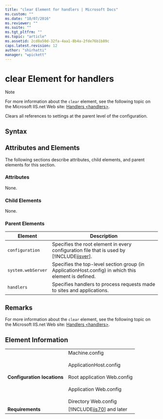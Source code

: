 ```yaml
---
title: "clear Element for handlers | Microsoft Docs"
ms.custom: ""
ms.date: "10/07/2016"
ms.reviewer: ""
ms.suite: ""
ms.tgt_pltfrm: ""
ms.topic: "article"
ms.assetid: 2cd8a50d-32fa-4aa1-8b4a-2fde76b1b89c
caps.latest.revision: 12
author: "shirhatti"
manager: "wpickett"
---
```

# clear Element for handlers
> [!NOTE]
>  For more information about the `clear` element, see the following topic on the Microsoft IIS.net Web site: [Handlers \<handlers>](http://www.iis.net/ConfigReference/system.webServer/handlers).  
  
 Clears all references to settings at the parent level of the configuration.  
  
## Syntax  
  
## Attributes and Elements  
 The following sections describe attributes, child elements, and parent elements for this section.  
  
### Attributes  
 None.  
  
### Child Elements  
 None.  
  
### Parent Elements  
  
|Element|Description|  
|-------------|-----------------|  
|`configuration`|Specifies the root element in every configuration file that is used by [!INCLUDE[iisver](../../reference/admin/includes/iisver-md.md)].|  
|`system.webServer`|Specifies the top-level section group (in ApplicationHost.config) in which this element is defined.|  
|`handlers`|Specifies handlers to process requests made to sites and applications.|  
  
## Remarks  
 For more information about the `clear` element, see the following topic on the Microsoft IIS.net Web site: [Handlers \<handlers>](http://www.iis.net/ConfigReference/system.webServer/handlers).  
  
## Element Information  
  
|||  
|-|-|  
|**Configuration locations**|Machine.config<br /><br /> ApplicationHost.config<br /><br /> Root application Web.config<br /><br /> Application Web.config<br /><br /> Directory Web.config|  
|**Requirements**|[!INCLUDE[iis70](../../reference/admin/includes/iis70-md.md)] and later|